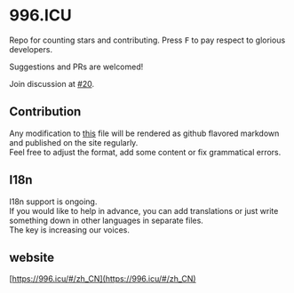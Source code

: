 996.ICU
===

Repo for counting stars and contributing. Press <kbd>F</kbd> to pay respect to glorious developers.

Suggestions and PRs are welcomed!

Join discussion at [#20](https://github.com/996icu/996.ICU/issues/20).

Contribution
---

Any modification to [this](https://github.com/996icu/996.ICU/blob/master/zh_CN.md) file will be rendered as github flavored markdown and published on the site regularly.   
Feel free to adjust the format, add some content or fix grammatical errors.

I18n
---
I18n support is ongoing.  
If you would like to help in advance, you can add translations or just write something down in other languages in separate files.   
The key is increasing our voices.

website
---
 [https://996.icu/#/zh_CN](https://996.icu/#/zh_CN)
